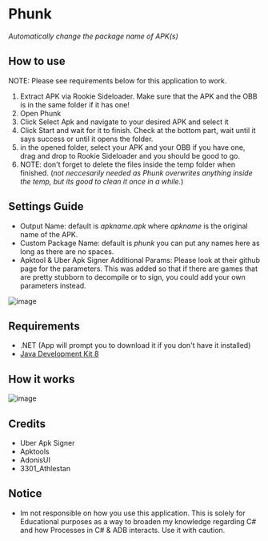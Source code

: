 # Phunk
*Automatically change the package name of APK(s)*

## How to use
NOTE: Please see requirements below for this application to work.
1. Extract APK via Rookie Sideloader. Make sure that the APK and the OBB is in the same folder if it has one!
2. Open Phunk
3. Click Select Apk and navigate to your desired APK and select it
4. Click Start and wait for it to finish. Check at the bottom part, wait until it says success or until it opens the folder.
5. in the opened folder, select your APK and your OBB if you have one, drag and drop to Rookie Sideloader and you should be good to go.
6. NOTE: don't forget to delete the files inside the temp folder when finished. (_not neccesarily needed as Phunk overwrites anything inside the temp, but its good to clean it once in a while._)

## Settings Guide
- Output Name: default is _apkname.apk_ where _apkname_ is the original name of the APK.
- Custom Package Name: default is _phunk_ you can put any names here as long as there are no spaces.
- Apktool & Uber Apk Signer Additional Params: Please look at their github page for the parameters. This was added so that if there are games that are pretty stubborn to decompile or to sign, you could add your own parameters
instead.


![image](https://i.imgur.com/aEvKOcQ.png)

## Requirements
* .NET (App will prompt you to download it if you don't have it installed)
* [Java Development Kit 8](https://www.oracle.com/java/technologies/javase/javase8-archive-downloads.html)

## How it works
![image](https://github.com/shibadevs/phunk/assets/154506302/b472a882-de6f-4d1d-996e-d9d06937184d)


## Credits
* Uber Apk Signer
* Apktools
* AdonisUI
* 3301_Athlestan

## Notice
* Im not responsible on how you use this application. This is solely for Educational purposes as a way to broaden my knowledge regarding C# and how Processes in C# & ADB interacts.
  Use it with caution.

  
